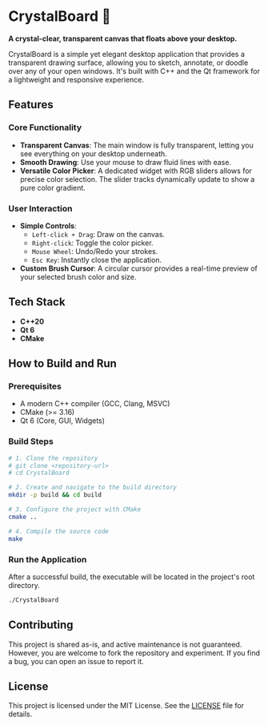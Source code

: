 # CrystalBoard 🔮

**A crystal-clear, transparent canvas that floats above your desktop.**

CrystalBoard is a simple yet elegant desktop application that provides a transparent drawing surface, allowing you to sketch, annotate, or doodle over any of your open windows. It's built with C++ and the Qt framework for a lightweight and responsive experience.

## Features

### Core Functionality
- **Transparent Canvas**: The main window is fully transparent, letting you see everything on your desktop underneath.
- **Smooth Drawing**: Use your mouse to draw fluid lines with ease.
- **Versatile Color Picker**: A dedicated widget with RGB sliders allows for precise color selection. The slider tracks dynamically update to show a pure color gradient.

### User Interaction
- **Simple Controls**:
    - `Left-click + Drag`: Draw on the canvas.
    - `Right-click`: Toggle the color picker.
    - `Mouse Wheel`: Undo/Redo your strokes.
    - `Esc Key`: Instantly close the application.
- **Custom Brush Cursor**: A circular cursor provides a real-time preview of your selected brush color and size.

## Tech Stack
- **C++20**
- **Qt 6**
- **CMake**

## How to Build and Run

### Prerequisites
- A modern C++ compiler (GCC, Clang, MSVC)
- CMake (>= 3.16)
- Qt 6 (Core, GUI, Widgets)

### Build Steps
```bash
# 1. Clone the repository
# git clone <repository-url>
# cd CrystalBoard

# 2. Create and navigate to the build directory
mkdir -p build && cd build

# 3. Configure the project with CMake
cmake ..

# 4. Compile the source code
make
```

### Run the Application
After a successful build, the executable will be located in the project's root directory.
```bash
./CrystalBoard
```

## Contributing
This project is shared as-is, and active maintenance is not guaranteed. However, you are welcome to fork the repository and experiment. If you find a bug, you can open an issue to report it.

## License
This project is licensed under the MIT License. See the [LICENSE](LICENSE) file for details.
